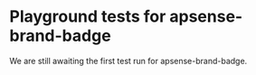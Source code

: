 # Playground tests for apsense-brand-badge
We are still awaiting the first test run for apsense-brand-badge.
